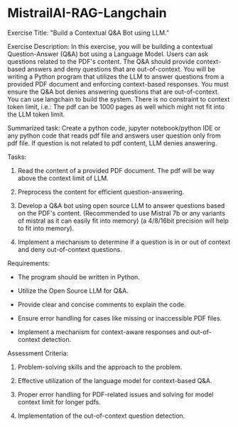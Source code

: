 # MistrailAI-RAG-Langchain

Exercise Title: "Build a Contextual Q&A Bot using LLM.”

 


 

Exercise Description: In this exercise, you will be building a contextual Question-Answer (Q&A) bot using a Language Model. Users can ask questions related to the PDF's content. The Q&A should provide context-based answers and deny questions that are out-of-context. You will be writing a Python program that utilizes the LLM to answer questions from a provided PDF document and enforcing context-based responses. You must ensure the Q&A bot denies answering questions that are out-of-context. You can use langchain to build the system. There is no constraint to context token limit, i.e.: The pdf can be 1000 pages as well which might not fit into the LLM token limit.

 

Summarized task: Create a python code, jupyter notebook/python IDE or any python code that reads pdf file and answers user question only from pdf file. If question is not related to pdf content, LLM denies answering.

 

Tasks:

1. Read the content of a provided PDF document. The pdf will be way above the context limit of LLM.

2. Preprocess the content for efficient question-answering.

3. Develop a Q&A bot using open source LLM to answer questions based on the PDF's content. (Recommended to use Mistral 7b or any variants of mistral as it can easily fit into memory) (a 4/8/16bit precision will help to fit into memory).

4. Implement a mechanism to determine if a question is in or out of context and deny out-of-context questions.

 

Requirements:

- The program should be written in Python.

- Utilize the Open Source LLM for Q&A.

- Provide clear and concise comments to explain the code.

- Ensure error handling for cases like missing or inaccessible PDF files.

- Implement a mechanism for context-aware responses and out-of-context detection.

 

Assessment Criteria:

1. Problem-solving skills and the approach to the problem.

2. Effective utilization of the language model for context-based Q&A.

3. Proper error handling for PDF-related issues and solving for model context limit for longer pdfs.

4. Implementation of the out-of-context question detection.
